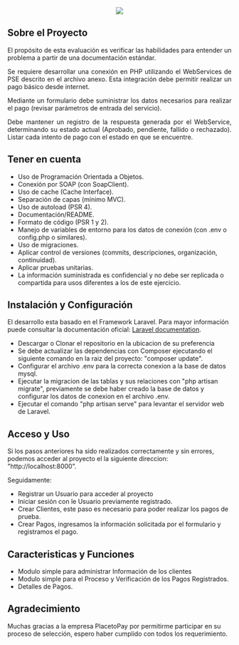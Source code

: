 <p align="center"><img src="https://media.licdn.com/dms/image/C5603AQFKjl8tLpetdA/profile-displayphoto-shrink_200_200/0?e=1547683200&v=beta&t=ZJ3WzLM6NKE_R2x5xXQn4FvEfA_e_MCWLTuRDtFK5NA"></p>

## Sobre el Proyecto

<p align="justify">El propósito de esta evaluación es verificar las habilidades para entender un problema a partir de una documentación estándar.</p>
<p align="justify">Se requiere desarrollar una conexión en PHP utilizando el WebServices de PSE descrito en el archivo anexo. Esta integración debe permitir realizar un pago básico desde internet.</p>
<p align="justify">Mediante un formulario debe suministrar los datos necesarios para realizar el pago (revisar parámetros de entrada del servicio).</p>
<p align="justify">Debe mantener un registro de la respuesta generada por el WebService, determinando su estado actual (Aprobado, pendiente, fallido o rechazado). Listar cada intento de pago con el estado en que se encuentre.</p>

## Tener en cuenta
- Uso de Programación Orientada a Objetos.
- Conexión por SOAP (con SoapClient).
- Uso de cache (Cache Interface).
- Separación de capas (mínimo MVC).
- Uso de autoload (PSR 4).
- Documentación/README.
- Formato de código (PSR 1 y 2).
- Manejo de variables de entorno para los datos de conexión (con .env o config.php o similares).
- Uso de migraciones.
- Aplicar control de versiones (commits, descripciones, organización, continuidad).
- Aplicar pruebas unitarias.
- La información suministrada es confidencial y no debe ser replicada o compartida para usos diferentes a los de este ejercicio.


## Instalación y Configuración

El desarrollo esta basado en el Framework Laravel. Para mayor información puede consultar la documentación oficial:  [Laravel documentation](https://laravel.com/docs). 

- Descargar o Clonar el repositorio en la ubicacion de su preferencia
- Se debe actualizar las dependencias con Composer ejecutando el siguiente comando en la raiz del proyecto: "composer update".
- Configurar el archivo .env para la correcta conexion a la base de datos mysql.
- Ejecutar la migracion de las tablas y sus relaciones con "php artisan migrate", previamente se debe haber creado la base de datos y configurar los datos de conexion en el archivo .env.
- Ejecutar el comando "php artisan serve" para levantar el servidor web de Laravel.

## Acceso y Uso

Si los pasos anteriores ha sido realizados correctamente y sin errores, podemos acceder al proyecto el la siguiente direccion: "http://localhost:8000".

Seguidamente:

- Registrar un Usuario para acceder al proyecto
- Iniciar sesión con le Usuario previamente registrado.
- Crear Clientes, este paso es necesario para poder realizar los pagos de prueba.
- Crear Pagos, ingresamos la información solicitada por el formulario y registramos el pago.

## Caracteristicas y Funciones

- Modulo simple para administrar Información de los clientes
- Modulo simple para el Proceso y Verificación de los Pagos Registrados.
- Detalles de Pagos.

## Agradecimiento

Muchas gracias a la empresa PlacetoPay por permitirme participar en su proceso de selección, espero haber cumplido con todos los requerimiento. 

